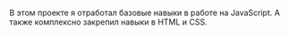В этом проекте  я отработал базовые навыки в работе на JavaScript.
А также комплексно закрепил навыки в  HTML и CSS.
